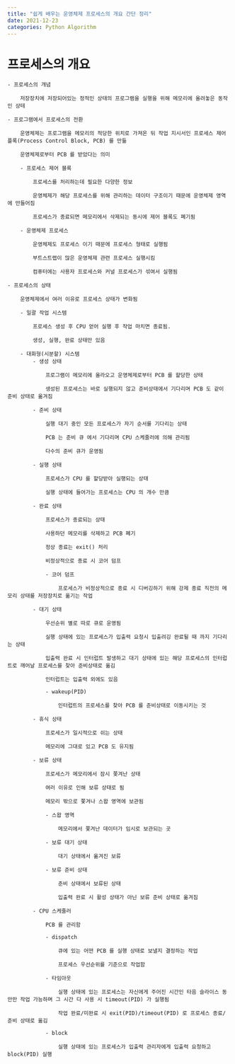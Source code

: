 ```yaml
---
title: "쉽게 배우는 운영체제 프로세스의 개요 간단 정리"
date: 2021-12-23
categories: Python Algorithm
---
```


# 프로세스의 개요

    - 프로세스의 개념

        저장장치에 저장되어있는 정적인 상태의 프로그램을 실행을 위해 메모리에 올려놓은 동작인 상테

    - 프로그램에서 프로세스의 전환

        운영체제는 프로그램을 메모리의 적당한 위치로 가져온 뒤 작업 지시서인 프로세스 제어 플록(Process Control Block, PCB) 를 만듦

        운영체제로부터 PCB 를 받았다는 의미

        - 프로세스 제어 블록

            프로세스를 처리하는데 필요한 다양한 정보

            운영체제가 해당 프로세스를 위해 관리하는 데이터 구조이기 때문에 운영체제 영역에 만들어짐

            프로세스가 종료되면 메모리에서 삭제되는 동시에 제어 블록도 폐기됨

        - 운영체제 프로세스

            운영체제도 프로세스 이기 때문에 프로세스 형태로 실행됨

            부트스트랩이 많은 운영체제 관련 프로세스 실행시킴

            컴퓨터에는 사용자 프로세스와 커널 프로세스가 섞여서 실행됨

    - 프로세스의 상태

        운영체제에서 여러 이유로 프로세스 상태가 변화됨

        - 일괄 작업 시스템

            프로세스 생성 후 CPU 얻어 실행 후 작업 마치면 종료됨.

            생성, 실행, 완료 상태만 있음

        - 대화형(시분할) 시스템
            - 생성 상태

                프로그램이 메모리에 올라오고 운영체제로부터 PCB 를 할당한 상태

                생성된 프로세스는 바로 실행되지 않고 준비상태에서 기다리며 PCB 도 같이 준비 상태로 옮겨짐

            - 준비 상태

                실행 대기 중인 모든 프로세스가 자기 순서를 기다리는 상태

                PCB 는 준비 큐 에서 기다리며 CPU 스케줄러에 의해 관리됨

                다수의 준비 큐가 운영됨

            - 실행 상태

                프로세스가 CPU 를 할당받아 실행되는 상태

                실행 상태에 들어가는 프로세스는 CPU 의 개수 만큼

            - 완료 상태

                프로세스가 종료되는 상태

                사용하던 메모리를 삭제하고 PCB 폐기

                정상 종료는 exit() 처리

                비정상적으로 종료 시 코어 덤프

                - 코어 덤프

                    프로세스가 비정상적으로 종료 시 디버깅하기 위해 강제 종료 직전의 메모리 상태를 저장장치로 옮기는 작업

            - 대기 상태

                우선순위 별로 따로 큐로 운영됨

                실행 상태에 있는 프로세스가 입출력 요청시 입출려깅 완료될 때 까지 기다리는 상태

                입출력 완료 시 인터럽트 발생하고 대기 상태에 있는 해당 프로세스의 인터럽트로 깨어날 프로세스를 찾아 준비상태로 옮김

                인터럽트는 입출력 외에도 있음

                - wakeup(PID)

                    인터럽트의 프로세스를 찾아 PCB 를 준비상태로 이동시키는 것

            - 휴식 상태

                프로세스가 일시적으로 쉬는 상태

                메모리에 그대로 있고 PCB 도 유지됨

            - 보류 상태

                프로세스가 메모리에서 잠시 쫒겨난 상태

                여러 이유로 인해 보류 상태로 됨

                메모리 밖으로 쫓겨나 스왑 영역에 보관됨

                - 스왑 영역

                    메모리에서 쫓겨난 데이터가 임시로 보관되는 곳

                - 보류 대기 상태

                    대기 상태에서 옮겨진 보류

                - 보류 준비 상태

                    준비 상태에서 보류된 상태

                    입출력 완료 시 활성 상태가 아닌 보류 준비 상태로 옮겨짐

            - CPU 스케줄러

                PCB 를 관리함

                - dispatch

                    큐에 있는 어떤 PCB 를 실행 상태로 보낼지 결정하는 작업

                    프로세스 우선순위를 기준으로 작업함

                - 타임아웃

                    실행 상태에 있는 프로세스는 자신에게 주어진 시간인 타음 슬라이스 동안만 작업 가능하며 그 시간 다 사용 시 timeout(PID) 가 실행됨

                    작업 완료/미완료 시 exit(PID)/timeout(PID) 로 프로세스 종료/준비 상태로 옮김

                - block

                    실행 상태에 있는 프로세스가 입출력 관리자에게 입출력 요청하고 block(PID) 실행
